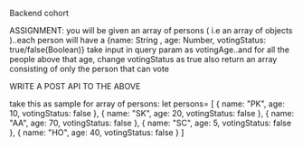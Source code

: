
Backend cohort

ASSIGNMENT:
you will be given an array of persons ( i.e an array of objects )..each person will have  a {name: String , age: Number, votingStatus: true/false(Boolean)}
take input in query param as votingAge..and for all the people above that age, change votingStatus as true
also return an array consisting of only the person that can vote

WRITE A POST API TO THE ABOVE


take this as sample for array of persons:
let persons= [
   {
   name: "PK",
   age: 10,
   votingStatus: false
},
{
   name: "SK",
   age: 20,
   votingStatus: false
},
{
   name: "AA",
   age: 70,
   votingStatus: false
},
{
   name: "SC",
   age: 5,
   votingStatus: false
},
{
   name: "HO",
   age: 40,
   votingStatus: false
}
]

